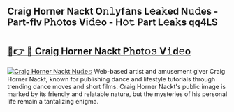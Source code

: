 ## Craig Horner Nackt O𝚗𝚕yf𝚊ns L𝚎a𝚔ed N𝚞𝚍es - Part-fIv P𝚑𝚘tos Vi𝚍𝚎o - H𝚘𝚝 Part L𝚎a𝚔s qq4LS

# <h2><a href="http://kfdfjho.oniu.top/?m=Craig+Horner+Nackt">🔗👉 🔴 Craig Horner Nackt P𝚑ot𝚘𝚜 V𝚒d𝚎o</a></h2>

[![Craig Horner Nackt Nu𝚍e𝚜](https://i.imgur.com/0qMVB7G.gif)](http://kfdfjho.oniu.top/?m=Craig+Horner+Nackt)
Web-based artist and amusement giver Craig Horner Nackt, known for publishing dance and lifestyle tutorials through trending dance moves and short films. Craig Horner Nackt's public image is marked by its friendly and relatable nature, but the mysteries of his personal life remain a tantalizing enigma.  
